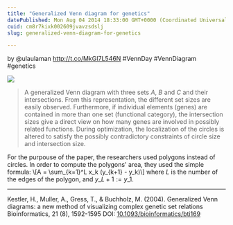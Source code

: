 ```yaml
---
title: "Generalized Venn diagram for genetics"
datePublished: Mon Aug 04 2014 18:33:00 GMT+0000 (Coordinated Universal Time)
cuid: cm8r7kixk002609jvavzsdslj
slug: generalized-venn-diagram-for-genetics

---
```



by @ulaulaman http://t.co/MkGI7L546N #VennDay #VennDiagram #genetics

![](https://cdn.hashnode.com/res/hashnode/image/upload/v1743071169324/f7c541ff-8aa5-4b18-bcd8-9ffb6b3d2e49.gif)

> A generalized Venn diagram with three sets $A$, $B$ and $C$ and their intersections. From this representation, the different set sizes are easily observed. Furthermore, if individual elements (genes) are contained in more than one set (functional category), the intersection sizes give a direct view on how many genes are involved in possibly related functions. During optimization, the localization of the circles is altered to satisfy the possibly contradictory constraints of circle size and intersection size.

For the purpouse of the paper, the researchers used polygons instead of circles. In order to compute the polygons' area, they used the simple formula: \\\[A = \\sum\_{k=1}^L x\_k (y\_{k+1} - y\_k)\\\] where $L$ is the number of the edges of the polygon, and $y\_{L+1} := y\_1$.

* * *

Kestler, H., Muller, A., Gress, T., & Buchholz, M. (2004). Generalized Venn diagrams: a new method of visualizing complex genetic set relations Bioinformatics, 21 (8), 1592-1595 DOI: [10.1093/bioinformatics/bti169](http://dx.doi.org/10.1093/bioinformatics/bti169)